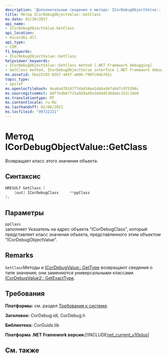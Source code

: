 ```yaml
---
description: 'Дополнительные сведения о методе: ICorDebugObjectValue:: coclass'
title: Метод ICorDebugObjectValue::GetClass
ms.date: 03/30/2017
api_name:
- ICorDebugObjectValue.GetClass
api_location:
- mscordbi.dll
api_type:
- COM
f1_keywords:
- ICorDebugObjectValue::GetClass
helpviewer_keywords:
- ICorDebugObjectValue::GetClass method [.NET Framework debugging]
- GetClass method, ICorDebugObjectValue interface [.NET Framework debugging]
ms.assetid: 5be25292-8357-445f-a09b-f997c0de761c
topic_type:
- apiref
ms.openlocfilehash: 4ea6a47814777da934aa14bba947a047c075396c
ms.sourcegitcommit: ddf7edb67715a5b9a45e3dd44536dabc153c1de0
ms.translationtype: MT
ms.contentlocale: ru-RU
ms.lasthandoff: 02/06/2021
ms.locfileid: "99722221"
---
```

# <a name="icordebugobjectvaluegetclass-method"></a>Метод ICorDebugObjectValue::GetClass

Возвращает класс этого значения объекта.  
  
## <a name="syntax"></a>Синтаксис  
  
```cpp  
HRESULT GetClass (  
    [out] ICorDebugClass     **ppClass  
);  
```  
  
## <a name="parameters"></a>Параметры  

 `ppClass`  
 заполняет Указатель на адрес объекта "ICorDebugClass", который представляет класс значения объекта, представленного этим объектом "ICorDebugObjectValue".  
  
## <a name="remarks"></a>Remarks  

 `GetClass`Методы и [ICorDebugValue:: GetType](icordebugvalue-gettype-method.md) возвращают сведения о типе значения; они заменяются универсальными классами [ICorDebugValue2:: GetExactType](icordebugvalue2-getexacttype-method.md).  
  
## <a name="requirements"></a>Требования  

 **Платформы:** см. раздел [Требования к системе](../../get-started/system-requirements.md).  
  
 **Заголовок:** CorDebug.idl, CorDebug.h  
  
 **Библиотека:** CorGuids.lib  
  
 **Платформа .NET Framework версии:**[!INCLUDE[net_current_v10plus](../../../../includes/net-current-v10plus-md.md)]  
  
## <a name="see-also"></a>См. также
